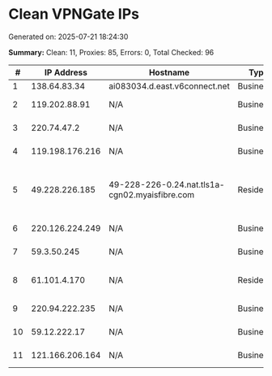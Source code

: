 # Clean VPNGate IPs
Generated on: 2025-07-21 18:24:30

**Summary:** Clean: 11, Proxies: 85, Errors: 0, Total Checked: 96

| # | IP Address | Hostname | Type | Country | Provider |
|---|------------|----------|------|---------|----------|
| 1 | 138.64.83.34 | ai083034.d.east.v6connect.net | Business | JP | Asahi Net |
| 2 | 119.202.88.91 | N/A | Business | KR | Korea Telecom |
| 3 | 220.74.47.2 | N/A | Business | KR | Korea Telecom |
| 4 | 119.198.176.216 | N/A | Business | KR | Korea Telecom |
| 5 | 49.228.226.185 | 49-228-226-0.24.nat.tls1a-cgn02.myaisfibre.com | Residential | TH | ADVANCED WIRELESS NETWORK COMPANY LIMITED |
| 6 | 220.126.224.249 | N/A | Business | KR | Korea Telecom |
| 7 | 59.3.50.245 | N/A | Business | KR | Korea Telecom |
| 8 | 61.101.4.170 | N/A | Residential | KR | SK Broadband Co Ltd |
| 9 | 220.94.222.235 | N/A | Business | KR | Korea Telecom |
| 10 | 59.12.222.17 | N/A | Business | KR | Korea Telecom |
| 11 | 121.166.206.164 | N/A | Business | KR | Korea Telecom |

